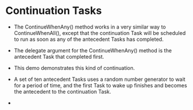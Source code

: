 # Continuation Tasks

- The ContinueWhenAny() method works in a very similar way to ContinueWhenAll(), except that the continuation Task will be scheduled to run as soon as any of the antecedent Tasks has completed. 
- The delegate argument for the ContinueWhenAny() method is the antecedent Task that completed first. 
- This demo demonstrates this kind of continuation. 
- A set of ten antecedent Tasks uses a random number generator to wait for a period of time, and the first Task to wake up finishes and becomes the antecedent to the continuation Task.

- 